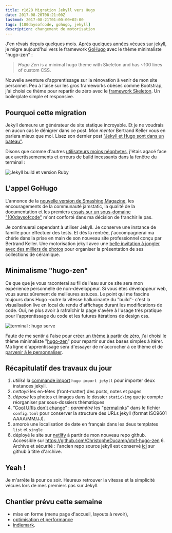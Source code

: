 ```yaml
---
title: r1d28 Migration Jekyll vers Hugo
date: 2017-08-20T08:21:00Z
lastmod: 2017-08-21T01:00:00+02:00
tags: [100daysofcode, gohugo, jekyll]
description: changement de motorisation
---
```


J'en rêvais depuis quelques mois. [Après quelques années vécues sur jekyll](/2013/12/03/premier-pas-sur-jekyll/), je migre aujourd'hui vers le framework [GoHugo](https://gohugo.io/) avec le thème minimaliste "hugo-zen" : 

> <dfn>Hugo Zen</dfn> is a minimal hugo theme with Skeleton and has ~100 lines of custom CSS.

Nouvelle aventure d'apprentissage sur la rénovation à venir de mon site personnel. Peu à l'aise sur les gros frameworks obèses comme Bootstrap, j'ai choisi ce thème pour repartir de zéro avec  le [framework Skeleton](http://getskeleton.com/#intro). Un boilerplate simple et responsive. 

## Pourquoi cette migration 

Jekyll demeure un générateur de site statique incroyable. Et je ne voudrais en aucun cas le dénigrer dans ce post. Mon *mentor* Bertrand Keller vous en parlera mieux que moi. Lisez son dernier post ["Jekyll et Hugo sont dans un bateau"](https://bertrandkeller.info/2017/07/03/jekyll-hugo-sont-bateau/). 

Disons que comme d'autres [utilisateurs moins néophytes](https://jamstatic.fr/2017/06/07/migration-de-jekyll-a-hugo/), j'étais agacé face aux avertissemements et erreurs de build incessants dans la fenêtre du terminal :

![Jekyll build et version Ruby](https://monosnap.com/file/kXoJF1LsSSFVsjamdrTw37klKqc7C4.png)

## L'appel GoHugo

L'annonce de la [nouvelle version de Smashing Magazine](https://jamstatic.fr/2017/03/17/smashing-mag-va-dix-fois-plus-vite/), les encouragements de la communauté jamstatic, la qualité de la documentation et les premiers [essais sur un sous-domaine "100daysofcode"](https://100daysofcode.christopheducamp.com/page/thanks) m'ont conforté dans ma décision de franchir le pas.

Je continuerai cependant à utiliser Jekyll. Je conserve une instance de famille pour effectuer des tests. Et dès la rentrée, j'accompagnerai ma chérie dans la prise en main de son nouveau site professionnel conçu par Bertrand Keller. Une motorisation  jekyll avec une [belle invitation à jongler avec des milliers de photos](http://jekyll-for-craftman.netlify.com/) pour organiser la présentation de ses collections de céramique. 

## Minimalisme "hugo-zen"

Ce que que je vous raconterai au fil de l'eau sur ce site sera mon expérience personnelle de non-développeur. Si vous êtes développeur web, vous aurez sûrement de meilleures astuces. Le point qui me fascine toujours dans Hugo -outre la vitesse hallucinante du "build"- c'est la visualisation live en local du rendu d'affichage durant les modifications de code. Oui, ne plus avoir à rafraîchir la page s'avère à l'usage très pratique pour l'apprentissage du code et les futures itérations de design css.

![terminal : hugo serve](/img/migration-gohugo/hugo-zen-hugo-serve.png)

Faute de me sentir à l'aise pour [créer un thème à partir de zéro](https://gohugo.io/categories/themes), j'ai choisi le thème minimaliste "[hugo-zen](https://github.com/rakuishi/hugo-zen)" pour repartir sur des bases simples à itérer. Ma ligne d'apprentissage sera d'essayer de m'accrocher à ce thème et de [parvenir à le personnaliser](https://gohugo.io/categories/themes).

## Récapitulatif des travaux du jour 

1. *utilisé* la [commande import](https://gohugo.io/commands/hugo_import_jekyll/) `hugo import jekyll` pour importer deux  instances jekyll. 
2. *nettoyé* les en-têtes (front-matter) des posts, notes et pages 
2. *déposé* les photos et images dans le dossier `static\img` que je compte réorganiser par sous-dossiers thématiques
2. <q>[Cool URIs don't change](https://www.w3.org/Provider/Style/URI)</q> : *paramétré* les "[permalinks](https://gohugo.io/content-management/urls/)" dans le fichier `config.toml` pour conserver la structure des URLs jekyll (format ISO9601 AAAA/MM/JJ). 
3. amorcé une localisation de date en français dans les deux templates `list` et `single`
5. déployé le site sur [netlify](https://www.netlify.com/) à partir de mon nouveau repo github. Accessible sur <https://github.com/ChristopheDucamp/xtof-hugo-zen>
	6. Archive et sécurité : l'ancien repo source jekyll est conservé [ici](https://github.com/ChristopheDucamp/xtof-clean-blog) sur github à titre d'archive.

## Yeah !

Je m'arrête là pour ce soir. Heureux retrouver la vitesse et la simplicité vécues lors de mes premiers pas sur Jekyll. 

## Chantier prévu cette semaine 

- mise en forme (menu page d'accueil, layouts à revoir),
- [optimisation et performance](https://developers.google.com/speed/pagespeed/insights/?url=christopheducamp.com&tab=mobile) 
- [indiemark](https://indieweb.org/IndieMark).

  





